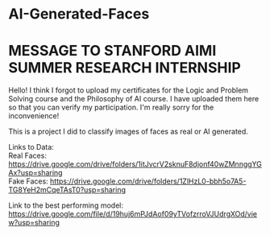 # AI-Generated-Faces
# MESSAGE TO STANFORD AIMI SUMMER RESEARCH INTERNSHIP
Hello! I think I forgot to upload my certificates for the Logic and Problem Solving course and the Philosophy of AI course. I have uploaded them here so that you can verify my participation. I'm really sorry for the inconvenience!

This is a project I did to classify images of faces as real or AI generated.

Links to Data:<br>
Real Faces: https://drive.google.com/drive/folders/1itJvcrV2sknuF8djonf40wZMnnggYGAx?usp=sharing<br>
Fake Faces: https://drive.google.com/drive/folders/1ZlHzL0-bbh5o7A5-TG8YeH2mCqeTAsT0?usp=sharing

Link to the best performing model: https://drive.google.com/file/d/19huj6mPJdAof09yTVofzrroVJUdrgXOd/view?usp=sharing

